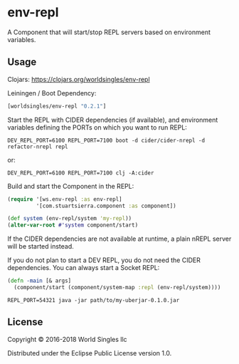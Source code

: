 # env-repl

A Component that will start/stop REPL servers based on environment variables.

## Usage

Clojars: https://clojars.org/worldsingles/env-repl

Leiningen / Boot Dependency:

``` clojure
[worldsingles/env-repl "0.2.1"]
```

Start the REPL with CIDER dependencies (if available), and environment variables defining the PORTs on which you want to run REPL:

``` shell
DEV_REPL_PORT=6100 REPL_PORT=7100 boot -d cider/cider-nrepl -d refactor-nrepl repl
```

or:

``` shell
DEV_REPL_PORT=6100 REPL_PORT=7100 clj -A:cider
```

Build and start the Component in the REPL:

``` clojure
(require '[ws.env-repl :as env-repl]
         '[com.stuartsierra.component :as component])

(def system (env-repl/system 'my-repl))
(alter-var-root #'system component/start)
```

If the CIDER dependencies are not available at runtime, a plain nREPL server will be started instead.


If you do not plan to start a DEV REPL, you do not need the CIDER dependencies. You can always start a Socket REPL:

``` clojure
(defn -main [& args]
  (component/start (component/system-map :repl (env-repl/system))))
```

``` shell
REPL_PORT=54321 java -jar path/to/my-uberjar-0.1.0.jar
```

## License

Copyright © 2016-2018 World Singles llc

Distributed under the Eclipse Public License version 1.0.
